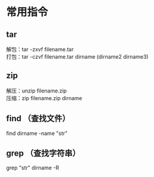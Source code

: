 # 常用指令  
## tar  
解包：tar -zxvf filename.tar  
打包：tar -czvf filename.tar dirname  (dirname2 dirname3)  

## zip  
解压：unzip filename.zip  
压缩：zip filename.zip dirname  

## find （查找文件）  
find dirname -name "str"

## grep （查找字符串）  
grep "str" dirname -R